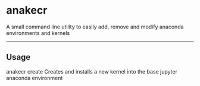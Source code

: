 # anakecr
A small command line utility to easily add, remove and modify anaconda environments and kernels


<hr>

## Usage

anakecr create <options>
  Creates and installs a new kernel into the base jupyter anaconda environment
